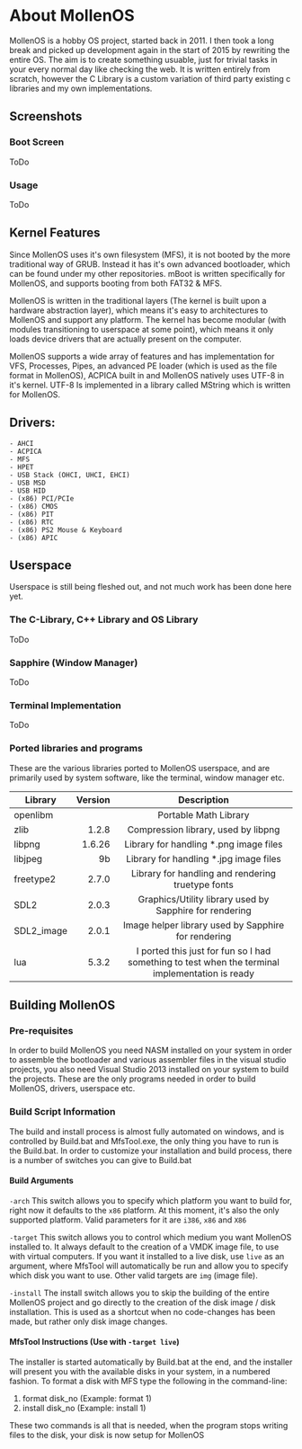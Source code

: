 
# About MollenOS

MollenOS is a hobby OS project, started back in 2011. I then took a long break and picked up development again in the start of 2015 by rewriting the entire OS. The aim is to create something usuable, just for trivial tasks in your every normal day like checking the web.
It is written entirely from scratch, however the C Library is a custom variation of third party existing c libraries and my own implementations. 

## Screenshots

### Boot Screen

ToDo

### Usage

ToDo

## Kernel Features

Since MollenOS uses it's own filesystem (MFS), it is not booted by the more traditional way of GRUB. Instead it has it's own advanced bootloader, which can be found under my other repositories. mBoot is written specifically for MollenOS, and supports booting from both FAT32 & MFS.

MollenOS is written in the traditional layers (The kernel is built upon a hardware abstraction layer), which means it's easy to architectures to MollenOS and support any platform. The kernel has become modular (with modules transitioning to userspace at some point), which means it only loads device drivers that are actually present on the computer.

MollenOS supports a wide array of features and has implementation for VFS, Processes, Pipes, an advanced PE loader (which is used as the file format in MollenOS), ACPICA built in and MollenOS natively uses UTF-8 in it's kernel. UTF-8 Is implemented in a library called MString which is written for MollenOS.

## Drivers:
    - AHCI
    - ACPICA
    - MFS
    - HPET
    - USB Stack (OHCI, UHCI, EHCI)
    - USB MSD
    - USB HID
    - (x86) PCI/PCIe
    - (x86) CMOS
    - (x86) PIT
    - (x86) RTC
    - (x86) PS2 Mouse & Keyboard
    - (x86) APIC

## Userspace

Userspace is still being fleshed out, and not much work has been done here yet.

### The C-Library, C++ Library and OS Library

ToDo

### Sapphire (Window Manager)

ToDo

### Terminal Implementation

ToDo

### Ported libraries and programs

These are the various libraries ported to MollenOS userspace, and are primarily used by system software, like the terminal, window manager etc.

| Library       | Version   | Description             |
| ------------- | ---------:|:-----------------------:|
| openlibm      | <unk>     | Portable Math Library   |
| zlib          | 1.2.8     | Compression library, used by libpng |
| libpng        | 1.6.26    | Library for handling *.png image files |
| libjpeg       | 9b        | Library for handling *.jpg image files |
| freetype2     | 2.7.0     | Library for handling and rendering truetype fonts |
| SDL2          | 2.0.3     | Graphics/Utility library used by Sapphire for rendering |
| SDL2_image    | 2.0.1     | Image helper library used by Sapphire for rendering |
| lua           | 5.3.2     | I ported this just for fun so I had something to test when the terminal implementation is ready |


## Building MollenOS

### Pre-requisites
In order to build MollenOS you need NASM installed on your system in order to assemble the bootloader and various assembler files in the visual studio projects, you also need Visual Studio 2013 installed on your system to build the projects. These are the only programs needed in order to build MollenOS, drivers, userspace etc. 

### Build Script Information
The build and install process is almost fully automated on windows, and is controlled by Build.bat and MfsTool.exe, the only thing you have to run is the Build.bat. In order to customize your installation and build process, there is a number of switches you can give to Build.bat

#### Build Arguments
`-arch` This switch allows you to specify which platform you want to build for, right now it defaults to the `x86` platform. At this moment, it's also the only supported platform. Valid parameters for it are `i386`, `x86` and `X86`

`-target` This switch allows you to control which medium you want MollenOS installed to. It always default to the creation of a VMDK image file, to use with virtual computers. If you want it installed to a live disk, use `live` as an argument, where MfsTool will automatically be run and allow you to specify which disk you want to use. Other valid targets are `img` (image file).

`-install` The install switch allows you to skip the building of the entire MollenOS project and go directly to the creation of the disk image / disk installation. This is used as a shortcut when no code-changes has been made, but rather only disk image changes. 


#### MfsTool Instructions (Use with `-target live`)
The installer is started automatically by Build.bat at the end, and the installer will present you with the available disks in your system, in a numbered fashion. To format a disk with MFS type the following in the command-line:

1. format disk_no (Example: format 1)
2. install disk_no (Example: install 1)

These two commands is all that is needed, when the program stops writing files to the disk, your disk is now setup for MollenOS
